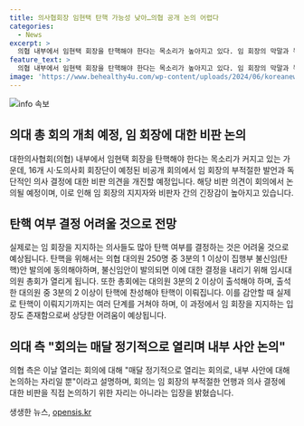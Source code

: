 ```yaml
---
title: 의사협회장 임현택 탄핵 가능성 낮아…의협 공개 논의 어렵다
categories:
  - News
excerpt: >
  의협 내부에서 임현택 회장을 탄핵해야 한다는 목소리가 높아지고 있다. 임 회장의 막말과 독단적인 결정으로 내부 불만이 높아지면서 16개 시·도 의사회 회장단은 비공개 회의를 열 예정이다. 회의에서 임 회장의 부적절한 발언과 독단적인 결정에 대한 비판 의견이 개진될 것으로 알려졌으며, 탄핵 여부에 대한 논의도 어렵지만 분위기가 팽팽하다.
feature_text: >
  의협 내부에서 임현택 회장을 탄핵해야 한다는 목소리가 높아지고 있다. 임 회장의 막말과 독단적인 결정으로 내부 불만이 높아지면서 16개 시·도 의사회 회장단은 비공개 회의를 열 예정이다. 회의에서 임 회장의 부적절한 발언과 독단적인 결정에 대한 비판 의견이 개진될 것으로 알려졌으며, 탄핵 여부에 대한 논의도 어렵지만 분위기가 팽팽하다.
image: 'https://www.behealthy4u.com/wp-content/uploads/2024/06/koreanews.jpg'
---
```


<p><img src="https://www.behealthy4u.com/wp-content/uploads/2024/06/koreanews.jpg" alt="info 속보" /></p>

<h2 data-ke-size="size26">의대 총 회의 개최 예정, 임 회장에 대한 비판 논의</h2>

<p data-ke-size="size16">대한의사협회(의협) 내부에서 임현택 회장을 탄핵해야 한다는 목소리가 커지고 있는 가운데, 16개 시·도의사회 회장단이 예정된 비공개 회의에서 임 회장의 부적절한 발언과 독단적인 의사 결정에 대한 비판 의견을 개진할 예정입니다. 해당 비판 의견이 회의에서 논의될 예정이며, 이로 인해 임 회장의 지지자와 비판자 간의 긴장감이 높아지고 있습니다.</p>

<h2 data-ke-size="size26">탄핵 여부 결정 어려울 것으로 전망</h2>

<p data-ke-size="size16">실제로는 임 회장을 지지하는 의사들도 많아 탄핵 여부를 결정하는 것은 어려울 것으로 예상됩니다. 탄핵을 위해서는 의협 대의원 250명 중 3분의 1 이상이 집행부 불신임(탄핵)안 발의에 동의해야하며, 불신임안이 발의되면 이에 대한 결정을 내리기 위해 임시대의원 총회가 열리게 됩니다. 또한 총회에는 대의원 3분의 2 이상이 출석해야 하며, 출석한 대의원 중 3분의 2 이상이 탄핵에 찬성해야 탄핵이 이뤄집니다. 이를 감안할 때 실제로 탄핵이 이뤄지기까지는 여러 단계를 거쳐야 하며, 이 과정에서 임 회장을 지지하는 입장도 존재함으로써 상당한 어려움이 예상됩니다.</p>

<h2 data-ke-size="size26">의대 측 "회의는 매달 정기적으로 열리며 내부 사안 논의"</h2>

<p data-ke-size="size16">의협 측은 이날 열리는 회의에 대해 "매달 정기적으로 열리는 회의로, 내부 사안에 대해 논의하는 자리일 뿐"이라고 설명하며, 회의는 임 회장의 부적절한 언행과 의사 결정에 대한 비판을 직접 논의하기 위한 자리는 아니라는 입장을 밝혔습니다.</p>
생생한 뉴스, <a href="https://opensis.kr" rel="dofollow">opensis.kr</a>


